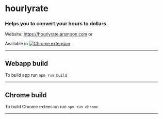 # hourlyrate

### Helps you to convert your hours to dollars.

Website: https://hourlyrate.arsmoon.com or

Available in [![Chrome extension](https://img.shields.io/chrome-web-store/v/bgjbahmkflngdopgjifphcpepapgohca.svg)](https://chrome.google.com/webstore/detail/hourlyrate/bgjbahmkflngdopgjifphcpepapgohca)

---

## Webapp build

To build app run `npm run build`

---

## Chrome build

To build Chrome extension run `npm run chrome`

---
